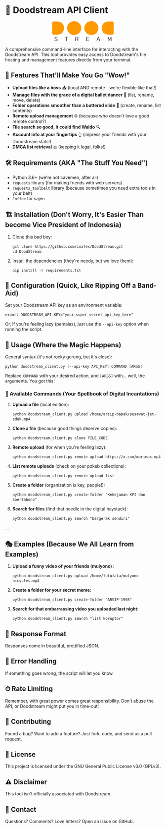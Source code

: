 # 🚀 Doodstream API Client

<p align="center">
  <img src="doodstream.svg" alt="Doodstream Logo" width="200"/>
</p>

A comprehensive command-line interface for interacting with the Doodstream API. This tool provides easy access to Doodstream's file hosting and management features directly from your terminal.

## 🌟 Features That'll Make You Go "Wow!"

- **Upload files like a boss** 📤 (local AND remote - we're flexible like that!)
- **Manage files with the grace of a digital ballet dancer** 💃 (list, rename, move, delete)
- **Folder operations smoother than a buttered slide** 📁 (create, rename, list contents)
- **Remote upload management** 🌐 (because who doesn't love a good remote control?)
- **File search so good, it could find Waldo** 🔍
- **Account info at your fingertips** 👆 (impress your friends with your Doodstream stats!)
- **DMCA list retrieval** ⚖️ (keeping it legal, folks!)

## 🛠 Requirements (AKA "The Stuff You Need")

- Python 3.6+ (we're not cavemen, after all)
- `requests` library (for making friends with web servers)
- `requests_toolbelt` library (because sometimes you need extra tools in your belt)
- `Coffee` for sajen

## 🏗 Installation (Don't Worry, It's Easier Than become Vice President of Indonesia)

1. Clone this bad boy:
   ```
   git clone https://github.com/inafex/DoodStream.git
   cd DoodStream
   ```

2. Install the dependencies (they're needy, but we love them):
   ```
   pip install -r requirements.txt
   ```

## 🔧 Configuration (Quick, Like Ripping Off a Band-Aid)

Set your Doodstream API key as an environment variable:

```
export DOODSTREAM_API_KEY="your_super_secret_api_key_here"
```

Or, if you're feeling lazy (pemalas), just use the `--api-key` option when running the script.

## 🚀 Usage (Where the Magic Happens)

General syntax (it's not rocky gerung, but it's close):

```
python doodstream_client.py [--api-key API_KEY] COMMAND [ARGS]
```

Replace `COMMAND` with your desired action, and `[ARGS]` with... well, the arguments. You got this!

### 📜 Available Commands (Your Spellbook of Digital Incantations)

1. **Upload a file** (local edition):
   ```
   python doodstream_client.py upload /home/arsip-bapak/pesawat-jet-adek.mp4
   ```

2. **Clone a file** (because good things deserve copies):
   ```
   python doodstream_client.py clone FILE_CODE
   ```

3. **Remote upload** (for when you're feeling lazy):
   ```
   python doodstream_client.py remote-upload https://x.com/marimas.mp4
   ```

4. **List remote uploads** (check on your pokeb collections):
   ```
   python doodstream_client.py remote-upload-list
   ```

5. **Create a folder** (organization is key, people!):
   ```
   python doodstream_client.py create-folder "Kekejaman KPI dan Soertahono"
   ```

6. **Search for files** (find that needle in the digital haystack):
   ```
   python doodstream_client.py search "bergerak sendiri"
   ```

...

## 🎭 Examples (Because We All Learn from Examples)

1. **Upload a funny video of your friends (mulyono) :**
   ```
   python doodstream_client.py upload /home/fufufafa/mulyono-bicycles.mp4
   ```

2. **Create a folder for your secret meme:**
   ```
   python doodstream_client.py create-folder "ARSIP-1998"
   ```

3. **Search for that embarrassing video you uploaded last night:**
   ```
   python doodstream_client.py search "list koruptor"
   ```

## 🎨 Response Format

Responses come in beautiful, prettified JSON.

## 🚦 Error Handling

If something goes wrong, the script will let you know.

## ⏱ Rate Limiting

Remember, with great power comes great responsibility. Don't abuse the API, or Doodstream might put you in time-out!

## 🤝 Contributing

Found a bug? Want to add a feature? Just fork, code, and send us a pull request.

## 📜 License

This project is licensed under the GNU General Public License v3.0 (GPLv3).

## ⚠️ Disclaimer

This tool isn't officially associated with Doodstream.

## 📮 Contact

Questions? Comments? Love letters? Open an issue on GitHub.

